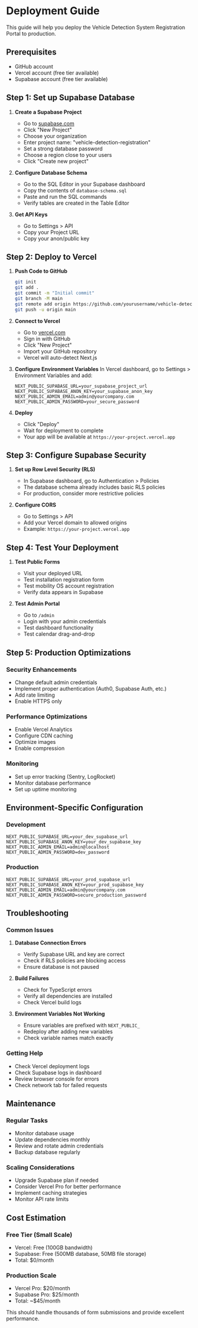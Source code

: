 # Deployment Guide

This guide will help you deploy the Vehicle Detection System Registration Portal to production.

## Prerequisites

- GitHub account
- Vercel account (free tier available)
- Supabase account (free tier available)

## Step 1: Set up Supabase Database

1. **Create a Supabase Project**
   - Go to [supabase.com](https://supabase.com)
   - Click "New Project"
   - Choose your organization
   - Enter project name: "vehicle-detection-registration"
   - Set a strong database password
   - Choose a region close to your users
   - Click "Create new project"

2. **Configure Database Schema**
   - Go to the SQL Editor in your Supabase dashboard
   - Copy the contents of `database-schema.sql`
   - Paste and run the SQL commands
   - Verify tables are created in the Table Editor

3. **Get API Keys**
   - Go to Settings > API
   - Copy your Project URL
   - Copy your anon/public key

## Step 2: Deploy to Vercel

1. **Push Code to GitHub**
   ```bash
   git init
   git add .
   git commit -m "Initial commit"
   git branch -M main
   git remote add origin https://github.com/yourusername/vehicle-detection-registration.git
   git push -u origin main
   ```

2. **Connect to Vercel**
   - Go to [vercel.com](https://vercel.com)
   - Sign in with GitHub
   - Click "New Project"
   - Import your GitHub repository
   - Vercel will auto-detect Next.js

3. **Configure Environment Variables**
   In Vercel dashboard, go to Settings > Environment Variables and add:
   ```
   NEXT_PUBLIC_SUPABASE_URL=your_supabase_project_url
   NEXT_PUBLIC_SUPABASE_ANON_KEY=your_supabase_anon_key
   NEXT_PUBLIC_ADMIN_EMAIL=admin@yourcompany.com
   NEXT_PUBLIC_ADMIN_PASSWORD=your_secure_password
   ```

4. **Deploy**
   - Click "Deploy"
   - Wait for deployment to complete
   - Your app will be available at `https://your-project.vercel.app`

## Step 3: Configure Supabase Security

1. **Set up Row Level Security (RLS)**
   - In Supabase dashboard, go to Authentication > Policies
   - The database schema already includes basic RLS policies
   - For production, consider more restrictive policies

2. **Configure CORS**
   - Go to Settings > API
   - Add your Vercel domain to allowed origins
   - Example: `https://your-project.vercel.app`

## Step 4: Test Your Deployment

1. **Test Public Forms**
   - Visit your deployed URL
   - Test installation registration form
   - Test mobility OS account registration
   - Verify data appears in Supabase

2. **Test Admin Portal**
   - Go to `/admin`
   - Login with your admin credentials
   - Test dashboard functionality
   - Test calendar drag-and-drop

## Step 5: Production Optimizations

### Security Enhancements
- Change default admin credentials
- Implement proper authentication (Auth0, Supabase Auth, etc.)
- Add rate limiting
- Enable HTTPS only

### Performance Optimizations
- Enable Vercel Analytics
- Configure CDN caching
- Optimize images
- Enable compression

### Monitoring
- Set up error tracking (Sentry, LogRocket)
- Monitor database performance
- Set up uptime monitoring

## Environment-Specific Configuration

### Development
```env
NEXT_PUBLIC_SUPABASE_URL=your_dev_supabase_url
NEXT_PUBLIC_SUPABASE_ANON_KEY=your_dev_supabase_key
NEXT_PUBLIC_ADMIN_EMAIL=admin@localhost
NEXT_PUBLIC_ADMIN_PASSWORD=dev_password
```

### Production
```env
NEXT_PUBLIC_SUPABASE_URL=your_prod_supabase_url
NEXT_PUBLIC_SUPABASE_ANON_KEY=your_prod_supabase_key
NEXT_PUBLIC_ADMIN_EMAIL=admin@yourcompany.com
NEXT_PUBLIC_ADMIN_PASSWORD=secure_production_password
```

## Troubleshooting

### Common Issues

1. **Database Connection Errors**
   - Verify Supabase URL and key are correct
   - Check if RLS policies are blocking access
   - Ensure database is not paused

2. **Build Failures**
   - Check for TypeScript errors
   - Verify all dependencies are installed
   - Check Vercel build logs

3. **Environment Variables Not Working**
   - Ensure variables are prefixed with `NEXT_PUBLIC_`
   - Redeploy after adding new variables
   - Check variable names match exactly

### Getting Help

- Check Vercel deployment logs
- Check Supabase logs in dashboard
- Review browser console for errors
- Check network tab for failed requests

## Maintenance

### Regular Tasks
- Monitor database usage
- Update dependencies monthly
- Review and rotate admin credentials
- Backup database regularly

### Scaling Considerations
- Upgrade Supabase plan if needed
- Consider Vercel Pro for better performance
- Implement caching strategies
- Monitor API rate limits

## Cost Estimation

### Free Tier (Small Scale)
- Vercel: Free (100GB bandwidth)
- Supabase: Free (500MB database, 50MB file storage)
- Total: $0/month

### Production Scale
- Vercel Pro: $20/month
- Supabase Pro: $25/month
- Total: ~$45/month

This should handle thousands of form submissions and provide excellent performance.
